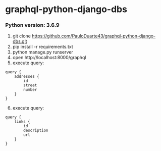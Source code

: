 # graphql-python-django-dbs

### Python version: 3.6.9

1. git clone https://github.com/PauloDuarte43/graphql-python-django-dbs.git
2. pip install -r requirements.txt
3. python manage.py runserver
4. open http://localhost:8000/graphql
5. execute query: 
```
query {
	addresses {
		id
		street
		number
	}
}
```
6. execute query: 
```
query {
	links {
		id
		description
		url
	}
}
```
